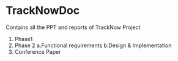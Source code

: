 # TrackNowDoc
Contains all the PPT and reports of TrackNow Project

1. Phase1
2. Phase 2
   a.Functional requirements
   b.Design & Implementation
3. Conference Paper

